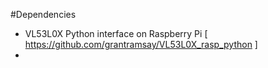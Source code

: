 #Dependencies
* VL53L0X Python interface on Raspberry Pi [ https://github.com/grantramsay/VL53L0X_rasp_python ]
* 
